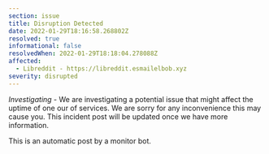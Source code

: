 ```yaml
---
section: issue
title: Disruption Detected
date: 2022-01-29T18:16:58.268802Z
resolved: true
informational: false
resolvedWhen: 2022-01-29T18:18:04.278088Z
affected:
  - Libreddit - https://libreddit.esmailelbob.xyz
severity: disrupted
---
```

*Investigating* - We are investigating a potential issue that might affect the uptime of one our of services. We are sorry for any inconvenience this may cause you. This incident post will be updated once we have more information.

This is an automatic post by a monitor bot.
        